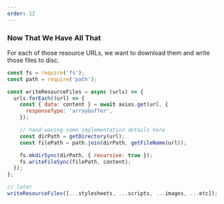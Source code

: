 ```yaml
---
order: 12
---
```


### Now That We Have All That

For each of those resource URLs, we want to download them and write those files to disc.

```js
const fs = require('fs');
const path = require('path');

const writeResourceFiles = async (urls) => {
  urls.forEach((url) => {
    const { data: content } = await axios.get(url, {
      responseType: 'arraybuffer',
    });

    // hand-waving some implementation details here
    const dirPath = getDirectory(url);
    const filePath = path.join(dirPath, getFileName(url));

    fs.mkdirSync(dirPath, { recursive: true });
    fs.writeFileSync(filePath, content);
  });
};

// later
writeResourceFiles([...stylesheets, ...scripts, ...images, ...etc]);
```
